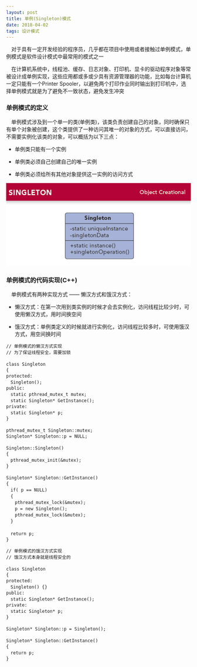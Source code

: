 ```yaml
---
layout: post
title: 单例(Singleton)模式
date: 2018-04-02
tags: 设计模式
---
```


　对于具有一定开发经验的程序员，几乎都在项目中使用或者接触过单例模式，单例模式是软件设计模式中最常用的模式之一

　在计算机系统中，线程池、缓存、日志对象、打印机、显卡的驱动程序对象等常被设计成单例实现，这些应用都或多或少具有资源管理器的功能，比如每台计算机一定只能有一个Printer Spooler，以避免两个打印作业同时输出到打印机中，选择单例模式就是为了避免不一致状态，避免发生冲突

### 单例模式的定义

　单例模式涉及到一个单一的类(单例类)，该类负责创建自己的对象，同时确保只有单个对象被创建，这个类提供了一种访问其唯一的对象的方式，可以直接访问，不需要实例化该类的对象，可以概括为以下三点：

- 单例类只能有一个实例

- 单例类必须自己创建自己的唯一实例

- 单例类必须给所有其他对象提供这一实例的访问方式

![](/images/posts/DesignPattern/Singleton.jpg)

### 单例模式的代码实现(C++)

　单例模式有两种实现方式 —— 懒汉方式和饿汉方式：　

- 懒汉方式：在第一次用到类实例的时候才会去实例化，访问线程比较少时，可使用懒汉方式，用时间换空间

- 饿汉方式：单例类定义的时候就进行实例化，访问线程比较多时，可使用饿汉方式，用空间换时间

```
// 单例模式的懒汉方式实现
// 为了保证线程安全，需要加锁

class Singleton
{
protected:
　Singleton();
public:
　static pthread_mutex_t mutex;
　static Singleton* GetInstance();
private:
　static Singleton* p;
}

pthread_mutex_t Singleton::mutex;
Singleton* Singleton::p = NULL;

Singleton::Singleton()
{
　pthread_mutex_init(&mutex);
}

Singleton* Singleton::GetInstance()
{
　if( p == NULL)
　{
　　pthread_mutex_lock(&mutex);
　　p = new Singleton();
　　pthread_mutex_lock(&mutex);
　}
　
　return p;
}

```

```
// 单例模式的饿汉方式实现
// 饿汉方式本身就是线程安全的

class Singleton
{
protected:
　Singleton() {}
public:
　static Singleton* GetInstance();
private:
　static Singleton* p;
}

Singleton* Singleton::p = Singleton();

Singleton* Singleton::GetInstance()
{
　return p;
}

```



